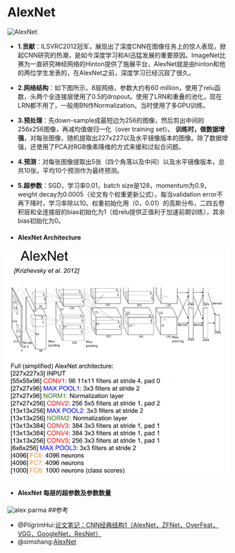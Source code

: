 # AlexNet
![AlexNet](https://images2018.cnblogs.com/blog/1160281/201711/1160281-20171124090206484-877449439.png)
- **1.贡献**：ILSVRC2012冠军，展现出了深度CNN在图像任务上的惊人表现，掀起CNN研究的热潮，是如今深度学习和AI迅猛发展的重要原因。ImageNet比赛为一直研究神经网络的Hinton提供了施展平台，AlexNet就是由hinton和他的两位学生发表的，在AlexNet之前，深度学习已经沉寂了很久。
- **2.网络结构**：如下图所示，8层网络，参数大约有60 million，使用了relu函数，头两个全连接层使用了0.5的dropout。使用了LRN和重叠的池化，现在LRN都不用了，一般用BN作Normalization。当时使用了多GPU训练。
- **3.预处理**：先down-sample成最短边为256的图像，然后剪出中间的256x256图像，再减均值做归一化（over training set）。 **训练时，做数据增强**，对每张图像，随机提取出227x227以及水平镜像版本的图像。除了数据增强，还使用了PCA对RGB像素降维的方式来缓和过拟合问题。
- **4.预测**：对每张图像提取出5张（四个角落以及中间）以及水平镜像版本，总共10张，平均10个预测作为最终预测。
- **5.超参数**：SGD，学习率0.01，batch size是128，momentum为0.9，weight decay为0.0005（论文有个权重更新公式），每当validation error不再下降时，学习率除以10。权重初始化用（0，0.01）的高斯分布，二四五卷积层和全连接层的bias初始化为1（给relu提供正值利于加速前期训练），其余bias初始化为0。

- #### AlexNet Architecture
![arch](img/architecture.png)

- #### AlexNet 每层的超参数及参数数量
![alex parma](https://upload-images.jianshu.io/upload_images/1689929-78bfb344b7f63729.png?imageMogr2/auto-orient/strip%7CimageView2/2)
##参考
- @PilgrimHui:[论文笔记：CNN经典结构1（AlexNet，ZFNet，OverFeat，VGG，GoogleNet，ResNet）](https://www.cnblogs.com/liaohuiqiang/p/9606901.html)
- @simshang:[AlexNet](http://simtalk.cn/2016/09/20/AlexNet/)

